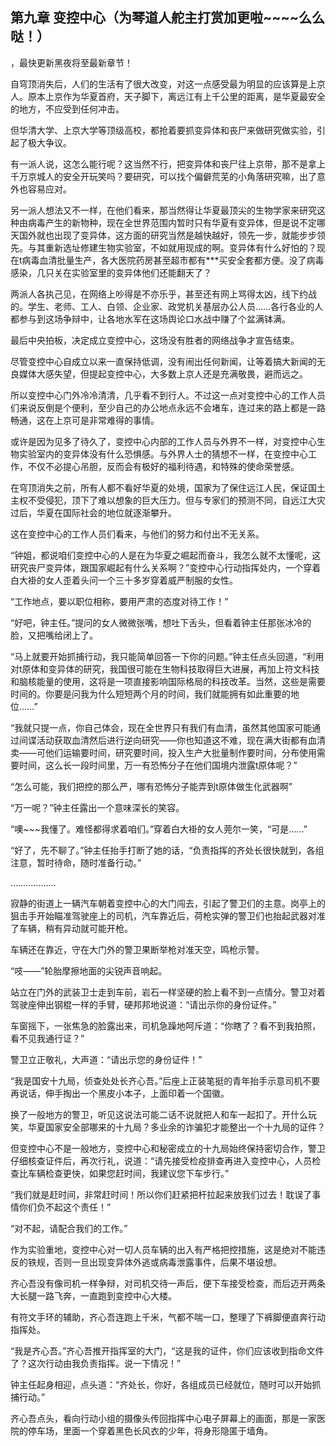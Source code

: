 ## 第九章 变控中心（为琴道人舵主打赏加更啦~~~~么么哒！）
，最快更新黑夜将至最新章节！

自穹顶消失后，人们的生活有了很大改变，对这一点感受最为明显的应该算是上京人。原本上京作为华夏首府，天子脚下，离远江有上千公里的距离，是华夏最安全的地方，不应受到任何冲击。

但华清大学、上京大学等顶级高校，都抢着要抓变异体和丧尸来做研究做实验，引起了极大争议。

有一派人说，这怎么能行呢？这当然不行，把变异体和丧尸往上京带，那不是拿上千万京城人的安全开玩笑吗？要研究，可以找个偏僻荒芜的小角落研究嘛，出了意外也容易应对。

另一派人想法又不一样，在他们看来，那当然得让华夏最顶尖的生物学家来研究这种由病毒产生的新物种，现在全世界范围内暂时只有华夏有变异体，但是说不定哪天国外就也出现了变异体，这方面的研究当然是越快越好，领先一步，就能步步领先。与其重新选址修建生物实验室，不如就用现成的啊。变异体有什么好怕的？现在t病毒血清批量生产，各大医院药房甚至超市都有***买安全套都方便。没了病毒感染，几只关在实验室里的变异体他们还能翻天了？

两派人各执己见，在网络上吵得是不亦乐乎，甚至还有网上骂得太凶，线下约战的。学生、老师、工人、白领、企业家、政党机关基层办公人员……各行各业的人都参与到这场争辩中，让各地水军在这场舆论口水战中赚了个盆满钵满。

最后中央拍板，决定成立变控中心，这场没有胜者的网络战争才宣告结束。

尽管变控中心自成立以来一直保持低调，没有闹出任何新闻，让等着搞大新闻的无良媒体大感失望，但提起变控中心，大多数上京人还是充满敬畏，避而远之。

所以变控中心门外冷冷清清，几乎看不到行人。不过这一点对变控中心的工作人员们来说反倒是个便利，至少自己的办公地点永远不会堵车，连过来的路上都是一路畅通，这在上京可是非常难得的事情。

或许是因为见多了待久了，变控中心内部的工作人员与外界不一样，对变控中心生物实验室内的变异体没有什么恐惧感。与外界人士的猜想不一样，在变控中心工作，不仅不必提心吊胆，反而会有极好的福利待遇，和特殊的使命荣誉感。

在穹顶消失之前，所有人都不看好华夏的处境，国家为了保住远江人民，保证国土主权不受侵犯，顶下了难以想象的巨大压力。但与专家们的预测不同，自远江大灾过后，华夏在国际社会的地位就逐渐攀升。

这在变控中心的工作人员们看来，与他们的努力和付出不无关系。

“钟姐，都说咱们变控中心的人是在为华夏之崛起而奋斗，我怎么就不太懂呢，这研究丧尸变异体，跟国家崛起有什么关系啊？”变控中心行动指挥处内，一个穿着白大褂的女人歪着头问一个三十多岁穿着威严制服的女性。

“工作地点，要以职位相称，要用严肃的态度对待工作！”

“好吧，钟主任。”提问的女人微微张嘴，想吐下舌头，但看着钟主任那张冰冷的脸，又把嘴给闭上了。

“马上就要开始抓捕行动，我只能简单回答一下你的问题。”钟主任点头回道，“利用对t原体和变异体的研究，我国很可能在生物科技取得巨大进展，再加上符文科技和脑核能量的使用，这将是一项直接影响国际格局的科技改革。当然，这些是需要时间的。你要是问我为什么短短两个月的时间，我们就能拥有如此重要的地位……”

“我就只提一点，你自己体会，现在全世界只有我们有血清，虽然其他国家可能通过间谍活动获取血清然后进行逆向研究――你也知道这不难，现在满大街都有血清卖――可他们运输要时间，研究要时间，投入生产大批量制作要时间，分布使用需要时间，这么长一段时间里，万一有恐怖分子在他们国境内泄露t原体呢？”

“怎么可能，我们把控的那么严，哪有恐怖分子能弄到t原体做生化武器啊”

“万一呢？”钟主任露出一个意味深长的笑容。

“噢~~~我懂了。难怪都得求着咱们。”穿着白大褂的女人莞尔一笑，“可是……”

“好了，先不聊了。”钟主任抬手打断了她的话，“负责指挥的齐处长很快就到，各组注意，暂时待命，随时准备行动。”

………………

寂静的街道上一辆汽车朝着变控中心的大门闯去，引起了警卫们的主意。岗亭上的狙击手开始瞄准驾驶座上的司机，汽车靠近后，荷枪实弹的警卫们也抬起武器对准了车辆，稍有异动就可能开枪。

车辆还在靠近，守在大门外的警卫果断举枪对准天空，鸣枪示警。

“吱――”轮胎摩擦地面的尖锐声音响起。

站立在门外的武装卫士走到车前，岩石一样坚硬的脸上看不到一点情分。警卫对着驾驶座伸出钢棍一样的手臂，硬邦邦地说道：“请出示你的身份证件。”

车窗摇下，一张焦急的脸露出来，司机急躁地呵斥道：“你瞎了？看不到我拍照，看不见我通行证？”

警卫立正敬礼，大声道：“请出示您的身份证件！”

“我是国安十九局，侦查处处长齐心吾。”后座上正装笔挺的青年抬手示意司机不要再说话，伸手掏出一个黑皮小本子，上面印着一个国徽。

换了一般地方的警卫，听见这说法可能二话不说就把人和车一起扣了。开什么玩笑，华夏国家安全部哪来的十九局？多业余的诈骗犯才能整出一个十九局的证件？

但变控中心不是一般地方，变控中心和秘密成立的十九局始终保持密切合作，警卫仔细核查证件后，再次行礼，说道：“请先接受检疫排查再进入变控中心，人员检查比车辆检查更快，如果您赶时间，我建议您下车步行。”

“我们就是赶时间，非常赶时间！所以你们赶紧把杆拉起来放我们过去！耽误了事情你们负不起这个责任！”

“对不起，请配合我们的工作。”

作为实验重地，变控中心对一切人员车辆的出入有严格把控措施，这是绝对不能违反的铁规，否则一旦出现变异体外逃或病毒泄露事件，后果不堪设想。

齐心吾没有像司机一样争辩，对司机交待一声后，便下车接受检查，而后迈开两条大长腿一路飞奔，一直跑到变控中心大楼。

有符文手环的辅助，齐心吾连跑上千米，气都不喘一口，整理了下裤脚便直奔行动指挥处。

“我是齐心吾。”齐心吾推开指挥室的大门，“这是我的证件，你们应该收到指命文件了？这次行动由我负责指挥。说一下情况！”

钟主任起身相迎，点头道：“齐处长，你好，各组成员已经就位，随时可以开始抓捕行动。”

齐心吾点头，看向行动小组的摄像头传回指挥中心电子屏幕上的画面，那是一家医院的停车场，里面一个穿着黑色长风衣的少年，将身形隐匿于墙角。

